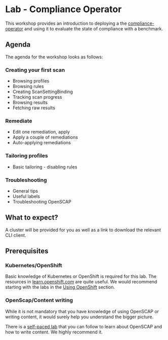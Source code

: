 Lab - Compliance Operator
=========================

This workshop provides an introduction to deploying a the
[compliance-operator](https://github.com/openshift/compliance-operator)
and using it to evaluate the state of compliance with a benchmark.

Agenda
------

The agenda for the workshop looks as follows:

### Creating your first scan

* Browsing profiles
* Browsing rules
* Creating ScanSettingBinding
* Tracking scan progress
* Browsing results
* Fetching raw results

### Remediate

 * Edit one remediation, apply
 * Apply a couple of remediations
 * Auto-applying remediations

### Tailoring profiles

 * Basic tailoring - disabling rules

### Troubleshooting

 * General tips
 * Useful labels
 * Troubleshooting OpenSCAP

What to expect?
---------------

A cluster will be provided for you as well as a link to download the relevant CLI client.

Prerequisites
-------------

### Kubernetes/OpenShift

Basic knowledge of Kubernetes or OpenShift is required for this lab. The
resources in [learn.openshift.com](https://learn.openshift.com/) are quite
useful. We would recommend starting with the labs in the
[Using OpenShift](https://learn.openshift.com/using-the-cluster/) section.

### OpenScap/Content writing
While it is not mandatory that you have knowledge of using OpenSCAP or writing
content, it would surely help you understand the bigger picture.

There is a [self-paced lab](https://github.com/RedHatDemos/SecurityDemos/tree/master/2019Labs/CustomSecurityContent/documentation)
that you can follow to learn about OpenSCAP and how to write content. We highly
recommend it.